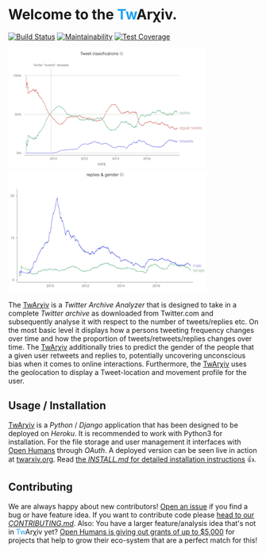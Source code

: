 <h1>Welcome to the <font color="#1DA1F2">Tw</font>Arχiv.</h1>

[![Build Status](https://travis-ci.org/gedankenstuecke/twitter-analyser.svg?branch=master)](https://travis-ci.org/gedankenstuecke/twitter-analyser)
[![Maintainability](https://api.codeclimate.com/v1/badges/8bb9400f864188116a91/maintainability)](https://codeclimate.com/github/gedankenstuecke/twitter-analyser/maintainability)
[![Test Coverage](https://api.codeclimate.com/v1/badges/8bb9400f864188116a91/test_coverage)](https://codeclimate.com/github/gedankenstuecke/twitter-analyser/test_coverage)

[![](docs/tweet_class.png)](http://twarxiv.org)
[![](docs/gender_reply.png)](http://twarxiv.org)

The [TwArχiv](http://twarxiv.org) is a *Twitter Archive Analyzer* that is designed to take in a complete *Twitter archive* as downloaded from Twitter.com and subsequently analyse it with respect to the number of tweets/replies etc. On the most basic level it displays how a persons tweeting frequency changes over time and how the proportion of tweets/retweets/replies changes over time.
The [TwArχiv](http://twarxiv.org) additionally tries to predict the gender of the people that a given user retweets and replies to, potentially uncovering unconscious bias when it comes to online interactions.
Furthermore, the [TwArχiv](http://twarxiv.org) uses the geolocation to display a Tweet-location and movement profile for the user.

## Usage / Installation
[TwArχiv](http://twarxiv.org) is a *Python* / *Django* application that has been designed to be deployed on *Heroku*. It is recommended to work with Python3 for installation. For the file storage and user management it interfaces with [Open Humans](https://openhumans.org) through *OAuth*. A deployed version can be seen live in action at [twarxiv.org](http://twarxiv.org). Read [the *INSTALL.md* for detailed installation instructions](https://github.com/gedankenstuecke/twitter-analyser/blob/master/INSTALL.md) 👍.

## Contributing
We are always happy about new contributors! [Open an issue](https://github.com/gedankenstuecke/twitter-analyser/issues) if you find a bug or have feature idea. If you want to contribute code please [head to our *CONTRIBUTING.md*](https://github.com/gedankenstuecke/twitter-analyser/blob/master/CONTRIBUTING.md). Also: You have a larger feature/analysis idea that's not in <font color="#1DA1F2">Tw</font>Arχiv yet? [Open Humans is giving out grants of up to $5,000](https://www.openhumans.org/grants) for projects that help to grow their eco-system that are a perfect match for this!
